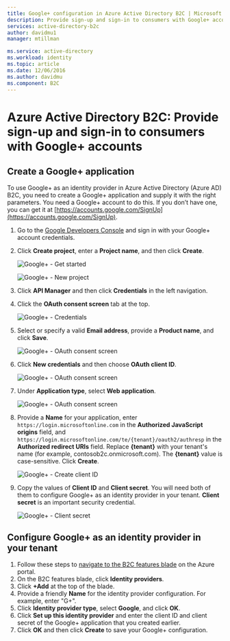 ```yaml
---
title: Google+ configuration in Azure Active Directory B2C | Microsoft Docs
description: Provide sign-up and sign-in to consumers with Google+ accounts in your applications that are secured by Azure Active Directory B2C.
services: active-directory-b2c
author: davidmu1
manager: mtillman

ms.service: active-directory
ms.workload: identity
ms.topic: article
ms.date: 12/06/2016
ms.author: davidmu
ms.component: B2C
---
```


# Azure Active Directory B2C: Provide sign-up and sign-in to consumers with Google+ accounts
## Create a Google+ application
To use Google+ as an identity provider in Azure Active Directory (Azure AD) B2C, you need to create a Google+ application and supply it with the right parameters. You need a Google+ account to do this. If you don’t have one, you can get it at [https://accounts.google.com/SignUp](https://accounts.google.com/SignUp).

1. Go to the [Google Developers Console](https://console.developers.google.com/) and sign in with your Google+ account credentials.
2. Click **Create project**, enter a **Project name**, and then click **Create**.
   
    ![Google+ - Get started](./media/active-directory-b2c-setup-goog-app/google-get-started.png)
   
    ![Google+ - New project](./media/active-directory-b2c-setup-goog-app/google-new-project.png)
3. Click **API Manager** and then click **Credentials** in the left navigation.
4. Click the **OAuth consent screen** tab at the top.
   
    ![Google+ - Credentials](./media/active-directory-b2c-setup-goog-app/google-add-cred.png)
5. Select or specify a valid **Email address**, provide a **Product name**, and click **Save**.
   
    ![Google+ - OAuth consent screen](./media/active-directory-b2c-setup-goog-app/google-consent-screen.png)
6. Click **New credentials** and then choose **OAuth client ID**.
   
    ![Google+ - OAuth consent screen](./media/active-directory-b2c-setup-goog-app/google-add-oauth2-client-id.png)
7. Under **Application type**, select **Web application**.
   
    ![Google+ - OAuth consent screen](./media/active-directory-b2c-setup-goog-app/google-web-app.png)
8. Provide a **Name** for your application, enter `https://login.microsoftonline.com` in the **Authorized JavaScript origins** field, and `https://login.microsoftonline.com/te/{tenant}/oauth2/authresp` in the **Authorized redirect URIs** field. Replace **{tenant}** with your tenant's name (for example, contosob2c.onmicrosoft.com). The **{tenant}** value is case-sensitive. Click **Create**.
   
    ![Google+ - Create client ID](./media/active-directory-b2c-setup-goog-app/google-create-client-id.png)
9. Copy the values of **Client ID** and **Client secret**. You will need both of them to configure Google+ as an identity provider in your tenant. **Client secret** is an important security credential.
   
    ![Google+ - Client secret](./media/active-directory-b2c-setup-goog-app/google-client-secret.png)

## Configure Google+ as an identity provider in your tenant
1. Follow these steps to [navigate to the B2C features blade](active-directory-b2c-app-registration.md#navigate-to-b2c-settings) on the Azure portal.
2. On the B2C features blade, click **Identity providers**.
3. Click **+Add** at the top of the blade.
4. Provide a friendly **Name** for the identity provider configuration. For example, enter "G+".
5. Click **Identity provider type**, select **Google**, and click **OK**.
6. Click **Set up this identity provider** and enter the client ID and client secret of the Google+ application that you created earlier.
7. Click **OK** and then click **Create** to save your Google+ configuration.

